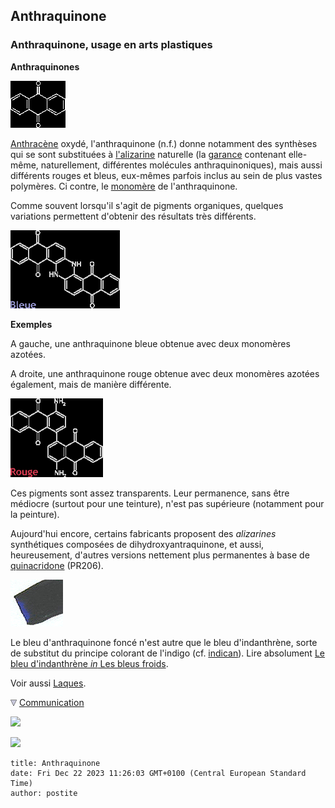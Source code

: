 ## Anthraquinone
### Anthraquinone, usage en arts plastiques
 **Anthraquinones**  

![](images/anthraquinonemonomere.gif)

[Anthracène](anthracene.html) oxydé, l'anthraquinone (n.f.) donne notamment des synthèses qui se sont substituées à [l'alizarine](alizarine.html) naturelle (la [garance](garance.html) contenant elle-même, naturellement, différentes molécules anthraquinoniques), mais aussi différents rouges et bleus, eux-mêmes parfois inclus au sein de plus vastes polymères. Ci contre, le [monomère](polymere.html#monomeres) de l'anthraquinone.

Comme souvent lorsqu'il s'agit de pigments organiques, quelques variations permettent d'obtenir des résultats très différents.

![](images/anthraquinonebleue.gif)

**Exemples**

A gauche, une anthraquinone bleue obtenue avec deux monomères azotées.

A droite, une anthraquinone rouge obtenue avec deux monomères azotées également, mais de manière différente.

![](images/anthraquinonerouge.gif)

Ces pigments sont assez transparents. Leur permanence, sans être médiocre (surtout pour une teinture), n'est pas supérieure (notamment pour la peinture).

Aujourd'hui encore, certains fabricants proposent des _alizarines_ synthétiques composées de dihydroxyantraquinone, et aussi, heureusement, d'autres versions nettement plus permanentes à base de [quinacridone](quinacridones.html) (PR206).

![](images/indanthrene.jpg)

Le bleu d'anthraquinone foncé n'est autre que le bleu d'indanthrène, sorte de substitut du principe colorant de l'indigo (cf. [indican](indican.html)). Lire absolument [Le bleu d'indanthrène _in_ Les bleus froids](bleusfroids.html#indanthrene).

Voir aussi [Laques](laques.html).



![](images/flechebas.gif) [Communication](http://www.artrealite.com/annonceurs.htm) 

[![](https://cbonvin.fr/sites/regie.artrealite.com/visuels/campagne1.png)](index-2.html#20131014)

![](https://cbonvin.fr/sites/regie.artrealite.com/visuels/campagne2.png)
```
title: Anthraquinone
date: Fri Dec 22 2023 11:26:03 GMT+0100 (Central European Standard Time)
author: postite
```
